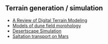 ## Terrain generation / simulation

- [A Review of Digital Terrain Modeling](https://hal.archives-ouvertes.fr/hal-02097510/document)
- [Models of dune field morphology](https://smallpond.ca/jim/sand/dunefieldMorphology/index.html)
- [Desertscape Simulation](https://hal.archives-ouvertes.fr/hal-02273039/document)
- [Saltation transport on Mars](https://arxiv.org/pdf/0705.1776.pdf)
